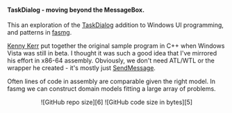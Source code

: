 
#### TaskDialog - moving beyond the MessageBox.

This an exploration of the [TaskDialog][1] addition to Windows UI programming, and patterns in [fasmg][2].

[Kenny Kerr][3] put together the original sample program in C++ when Windows Vista was still in beta. I thought it was such a good idea that I've mirrored his effort in x86-64 assembly. Obviously, we don't need ATL/WTL or the wrapper he created - it's mostly just [SendMessage][4].

Often lines of code in assembly are comparable given the right model. In fasmg we can construct domain models fitting a large array of problems.


<p align="center">
![GitHub repo size][6] ![GitHub code size in bytes][5]
</p>


[1]: https://docs.microsoft.com/en-us/windows/win32/controls/task-dialogs-overview
[2]: https://github.com/tgrysztar/fasmg
[3]: https://weblogs.asp.net/kennykerr/Windows-Vista-for-Developers-_1320_-Part-2-_1320_-Task-Dialogs-in-Depth
[4]: https://docs.microsoft.com/en-us/windows/win32/api/winuser/nf-winuser-sendmessage
[5]: https://img.shields.io/github/languages/code-size/bitRAKE/fasmg-TaskDialog?style=for-the-badge
[6]: https://img.shields.io/github/repo-size/bitRAKE/fasmg-TaskDialog?style=for-the-badge